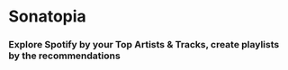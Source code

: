 # Sonatopia

### Explore Spotify by your Top Artists & Tracks, create playlists by the recommendations
